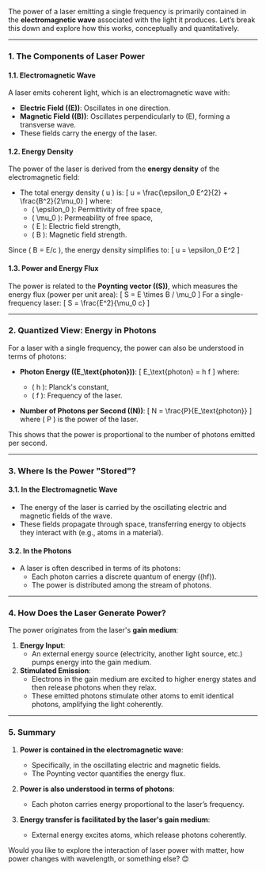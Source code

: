 The power of a laser emitting a single frequency is primarily contained in the **electromagnetic wave** associated with the light it produces. Let’s break this down and explore how this works, conceptually and quantitatively.

---

### **1. The Components of Laser Power**

#### **1.1. Electromagnetic Wave**
A laser emits coherent light, which is an electromagnetic wave with:
- **Electric Field (\(E\))**: Oscillates in one direction.
- **Magnetic Field (\(B\))**: Oscillates perpendicularly to \(E\), forming a transverse wave.
- These fields carry the energy of the laser.

#### **1.2. Energy Density**
The power of the laser is derived from the **energy density** of the electromagnetic field:
- The total energy density \( u \) is:
  \[
  u = \frac{\epsilon_0 E^2}{2} + \frac{B^2}{2\mu_0}
  \]
  where:
  - \( \epsilon_0 \): Permittivity of free space,
  - \( \mu_0 \): Permeability of free space,
  - \( E \): Electric field strength,
  - \( B \): Magnetic field strength.

Since \( B = E/c \), the energy density simplifies to:
\[
u = \epsilon_0 E^2
\]

#### **1.3. Power and Energy Flux**
The power is related to the **Poynting vector (\(S\))**, which measures the energy flux (power per unit area):
\[
S = E \times B / \mu_0
\]
For a single-frequency laser:
\[
S = \frac{E^2}{\mu_0 c}
\]

---

### **2. Quantized View: Energy in Photons**
For a laser with a single frequency, the power can also be understood in terms of photons:
- **Photon Energy (\(E_\text{photon}\))**:
  \[
  E_\text{photon} = h f
  \]
  where:
  - \( h \): Planck's constant,
  - \( f \): Frequency of the laser.

- **Number of Photons per Second (\(N\))**:
  \[
  N = \frac{P}{E_\text{photon}}
  \]
  where \( P \) is the power of the laser.

This shows that the power is proportional to the number of photons emitted per second.

---

### **3. Where Is the Power "Stored"?**
#### **3.1. In the Electromagnetic Wave**
- The energy of the laser is carried by the oscillating electric and magnetic fields of the wave.
- These fields propagate through space, transferring energy to objects they interact with (e.g., atoms in a material).

#### **3.2. In the Photons**
- A laser is often described in terms of its photons:
  - Each photon carries a discrete quantum of energy (\(hf\)).
  - The power is distributed among the stream of photons.

---

### **4. How Does the Laser Generate Power?**
The power originates from the laser's **gain medium**:
1. **Energy Input**:
   - An external energy source (electricity, another light source, etc.) pumps energy into the gain medium.
2. **Stimulated Emission**:
   - Electrons in the gain medium are excited to higher energy states and then release photons when they relax.
   - These emitted photons stimulate other atoms to emit identical photons, amplifying the light coherently.

---

### **5. Summary**
1. **Power is contained in the electromagnetic wave**:
   - Specifically, in the oscillating electric and magnetic fields.
   - The Poynting vector quantifies the energy flux.

2. **Power is also understood in terms of photons**:
   - Each photon carries energy proportional to the laser’s frequency.

3. **Energy transfer is facilitated by the laser's gain medium**:
   - External energy excites atoms, which release photons coherently.

Would you like to explore the interaction of laser power with matter, how power changes with wavelength, or something else? 😊

